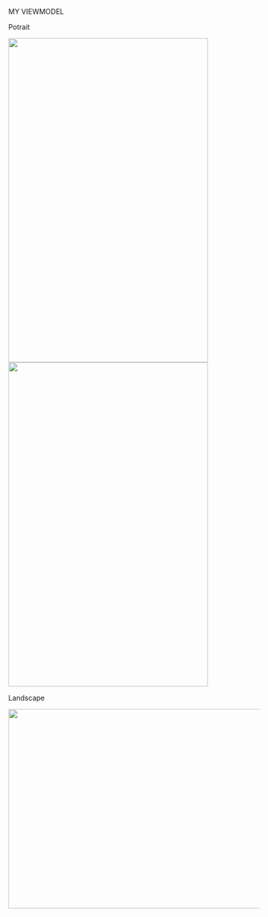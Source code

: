 MY VIEWMODEL

Potrait 

<img src ="https://user-images.githubusercontent.com/54837910/71699210-128fbe80-2df1-11ea-828e-e0fd0463e7dc.jpeg" width=400px height=650px>
<img src ="https://user-images.githubusercontent.com/54837910/71699212-13285500-2df1-11ea-950a-cd9dc4de5f32.jpeg" width=400px height=650px>

Landscape

<img src ="https://user-images.githubusercontent.com/54837910/71699213-13285500-2df1-11ea-8081-b1812284e9c5.jpeg" width=650px height=400px>
